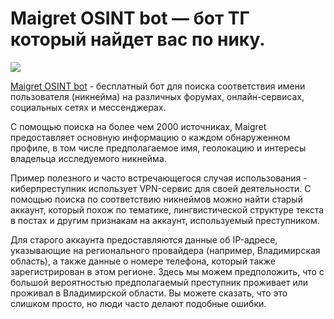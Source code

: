 # Maigret OSINT bot — бот ТГ который найдет вас по нику.

[![](https://blogger.googleusercontent.com/img/b/R29vZ2xl/AVvXsEiTZ-geIywfbKW2eH5BaPvO9w8gUpTflDXyaJAwo8M22drmHSV2rGx8\_ioNJfjU7leObkSuZxk6ramxXV8bUeakTLxW8qtc3xK45d1g\_41fO34Zsntqg-URiX1WvGz2ARy-tyKP8Ydo2X-6\_xC4LhNE8AqW-UtBtSKK7YFkOFUgARnpgd8m\_GTtCIWofA/s16000/5-sposobov-probit-cheloveka-po-nomeru.jpg)](https://blogger.googleusercontent.com/img/b/R29vZ2xl/AVvXsEiTZ-geIywfbKW2eH5BaPvO9w8gUpTflDXyaJAwo8M22drmHSV2rGx8\_ioNJfjU7leObkSuZxk6ramxXV8bUeakTLxW8qtc3xK45d1g\_41fO34Zsntqg-URiX1WvGz2ARy-tyKP8Ydo2X-6\_xC4LhNE8AqW-UtBtSKK7YFkOFUgARnpgd8m\_GTtCIWofA/s1000/5-sposobov-probit-cheloveka-po-nomeru.jpg)

[Maigret OSINT bot](https://t.me/osint\_maigret\_bot) - бесплатный бот для поиска соответствия имени пользователя (никнейма) на различных форумах, онлайн-сервисах, социальных сетях и мессенджерах.

С помощью поиска на более чем 2000 источниках, Maigret предоставляет основную информацию о каждом обнаруженном профиле, в том числе предполагаемое имя, геолокацию и интересы владельца исследуемого никнейма.

Пример полезного и часто встречающегося случая использования - киберпреступник использует VPN-сервис для своей деятельности. С помощью поиска по соответствию никнеймов можно найти старый аккаунт, который похож по тематике, лингвистической структуре текста в постах и другим признакам на аккаунт, используемый преступником.

Для старого аккаунта предоставляются данные об IP-адресе, указывающие на регионального провайдера (например, Владимирская область), а также данные о номере телефона, который также зарегистрирован в этом регионе. Здесь мы можем предположить, что с большой вероятностью предполагаемый преступник проживает или проживал в Владимирской области. Вы можете сказать, что это слишком просто, но люди часто делают подобные ошибки.
